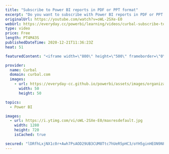 ```yaml
---
title: "Subscribe to Power BI reports in PDF or PPT format"
excerpt: "Do you want to subscribe with Power BI reports in PDF or PPT format? In this video I will show you how you can do that, the licenses required for the admin and the report subscribers and the limitations you need to be aware of.   Enjoy!  Here you can download all the pbix files: https://curbal.com/donwload-center"
originalUrl: https://youtube.com/watch?v=oWL-2SXe-E0
webUrl: https://everyday.cc/powerbi/learning/videos/curbal-subscribe-to-power-bi-reports-in-pdf-or-ppt-format/
type: video
price: Free
length: PT4M43S
publishedDateTime: 2020-12-21T11:36:23Z
heat: 51

featuredContent: "<iframe width=\"800\" height=\"500\" frameborder=\"0\" src=\"https://www.youtube.com/embed/oWL-2SXe-E0\" allow=\"accelerometer; autoplay; encrypted-media; gyroscope; picture-in-picture\" allowfullscreen></iframe>"

provider:
  name: Curbal
  domain: curbal.com
  images:
    - url: https://everyday-cc.github.io/powerbi/assets/images/organizations/curbal.com-50x50.jpg
      width: 50
      height: 50

topics:
  - Power BI

images:
  - url: https://i.ytimg.com/vi/oWL-2SXe-E0/maxresdefault.jpg
    width: 1280
    height: 720
    isCached: true

secured: "lDRfhLxjNX1c0r+Awh7PsAOD29UB3CUM8Ttc7hUeR5pHC3/oYH5ginHEON9NFREjlY+iecaAe7NCsC9N3A2coHuUD9J6yqpwKWDrokjMOGVyX6U9yqG/vyq/dnZuBgc79bG2Uvhh/hKsW2nT9LMaqk1hmp4fAeF40oQ7T5ymQ6xF7BwTolwQ6daxh4/1gtWudmnnBEAbQQa+hYCB38CXIIb80/jEUkvLpXj5FsmDmmYMH+UkqALXrwY/UKV6c6nigdBYmL2HX4K9b64eTEaUfBJU58pQ9OV/UbkJc6MynN4g1bJN44QBl+Qn16ElDs/H3yIeAXxkKY489JeL+7U0bwxH1vqaFcTaqOKlBCp3fbmb4kU2umBObl7G+0Rf+zMa9Tl806PGn/h6x5LduRC/4yW7PTFtQhbSoHRFvrTeU64=;TqIK4d+25XLthh7PWEkieA=="
---
```


